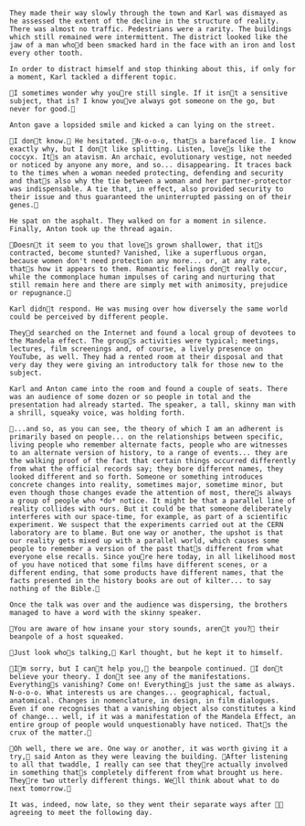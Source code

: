 	They made their way slowly through the town and Karl was dismayed as he assessed the extent of the decline in the structure of reality. There was almost no traffic. Pedestrians were a rarity. The buildings which still remained were intermittent. The district looked like the jaw of a man whod been smacked hard in the face with an iron and lost every other tooth.

	In order to distract himself and stop thinking about this, if only for a moment, Karl tackled a different topic.

	I sometimes wonder why youre still single. If it isnt a sensitive subject, that is? I know youve always got someone on the go, but never for good.

	Anton gave a lopsided smile and kicked a can lying on the street.

	I dont know. He hesitated. N-o-o-o, thats a barefaced lie. I know exactly why, but I dont like splitting. Listen, loves like the coccyx. Its an atavism. An archaic, evolutionary vestige, not needed or noticed by anyone any more, and so... disappearing. It traces back to the times when a woman needed protecting, defending and security and thats also why the tie between a woman and her partner-protector was indispensable. A tie that, in effect, also provided security to their issue and thus guaranteed the uninterrupted passing on of their genes.

	He spat on the asphalt. They walked on for a moment in silence. Finally, Anton took up the thread again.

	Doesnt it seem to you that loves grown shallower, that its contracted, become stunted? Vanished, like a superfluous organ, because women don't need protection any more... or, at any rate, thats how it appears to them. Romantic feelings dont really occur, while the commonplace human impulses of caring and nurturing that still remain here and there are simply met with animosity, prejudice or repugnance.

	Karl didnt respond. He was musing over how diversely the same world could be perceived by different people.

	Theyd searched on the Internet and found a local group of devotees to the Mandela effect. The groups activities were typical; meetings, lectures, film screenings and, of course, a lively presence on YouTube, as well. They had a rented room at their disposal and that very day they were giving an introductory talk for those new to the subject.

	Karl and Anton came into the room and found a couple of seats. There was an audience of some dozen or so people in total and the presentation had already started. The speaker, a tall, skinny man with a shrill, squeaky voice, was holding forth.

	...and so, as you can see, the theory of which I am an adherent is primarily based on people... on the relationships between specific, living people who remember alternate facts, people who are witnesses to an alternate version of history, to a range of events... they are the walking proof of the fact that certain things occurred differently from what the official records say; they bore different names, they looked different and so forth. Someone or something introduces concrete changes into reality, sometimes major, sometime minor, but even though those changes evade the attention of most, theres always a group of people who *do* notice. It might be that a parallel line of reality collides with ours. But it could be that someone deliberately interferes with our space-time, for example, as part of a scientific experiment. We suspect that the experiments carried out at the CERN laboratory are to blame. But one way or another, the upshot is that our reality gets mixed up with a parallel world, which causes some people to remember a version of the past thats different from what everyone else recalls. Since youre here today, in all likelihood most of you have noticed that some films have different scenes, or a different ending, that some products have different names, that the facts presented in the history books are out of kilter... to say nothing of the Bible.

	Once the talk was over and the audience was dispersing, the brothers managed to have a word with the skinny speaker.

	You are aware of how insane your story sounds, arent you? their beanpole of a host squeaked.

	Just look whos talking, Karl thought, but he kept it to himself.

	Im sorry, but I cant help you, the beanpole continued. I dont believe your theory. I dont see any of the manifestations. Everythings vanishing? Come on! Everythings just the same as always. N-o-o-o. What interests us are changes... geographical, factual, anatomical. Changes in nomenclature, in design, in film dialogues. Even if one recognises that a vanishing object also constitutes a kind of change... well, if it was a manifestation of the Mandela Effect, an entire group of people would unquestionably have noticed. Thats the crux of the matter.

	Oh well, there we are. One way or another, it was worth giving it a try, said Anton as they were leaving the building. After listening to all that twaddle, I really can see that theyre actually involved in something thats completely different from what brought us here. Theyre two utterly different things. Well think about what to do next tomorrow.

	It was, indeed, now late, so they went their separate ways after  agreeing to meet the following day. 